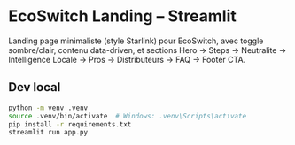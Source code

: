 # EcoSwitch Landing – Streamlit

Landing page minimaliste (style Starlink) pour EcoSwitch, avec toggle sombre/clair, contenu data-driven, et sections Hero → Steps → Neutralite → Intelligence Locale → Pros → Distributeurs → FAQ → Footer CTA.

## Dev local
```bash
python -m venv .venv
source .venv/bin/activate  # Windows: .venv\Scripts\activate
pip install -r requirements.txt
streamlit run app.py
